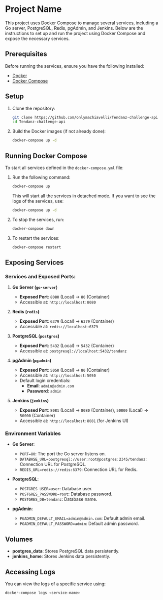 # Project Name

This project uses Docker Compose to manage several services, including a Go server, PostgreSQL, Redis, pgAdmin, and Jenkins. Below are the instructions to set up and run the project using Docker Compose and expose the necessary services.

## Prerequisites

Before running the services, ensure you have the following installed:

- [Docker](https://www.docker.com/get-started)
- [Docker Compose](https://docs.docker.com/compose/install/)

## Setup

1. Clone the repository:

   ```bash
   git clone https://github.com/onlymachiavelli/Tendanz-challenge-api
   cd Tendanz-challenge-api
   ```

2. Build the Docker images (if not already done):

   ```bash
   docker-compose up -d
   ```

## Running Docker Compose

To start all services defined in the `docker-compose.yml` file:

1. Run the following command:

   ```bash
   docker-compose up
   ```

   This will start all the services in detached mode. If you want to see the logs of the services, use:

   ```bash
   docker-compose up -d
   ```

2. To stop the services, run:

   ```bash
   docker-compose down
   ```

3. To restart the services:

   ```bash
   docker-compose restart
   ```

## Exposing Services

### Services and Exposed Ports:

1. **Go Server (`go-server`)**

   - **Exposed Port**: `8080` (Local) → `80` (Container)
   - Accessible at: `http://localhost:8080`

2. **Redis (`redis`)**

   - **Exposed Port**: `6379` (Local) → `6379` (Container)
   - Accessible at: `redis://localhost:6379`

3. **PostgreSQL (`postgres`)**

   - **Exposed Port**: `5432` (Local) → `5432` (Container)
   - Accessible at: `postgresql://localhost:5432/tendanz`

4. **pgAdmin (`pgadmin`)**

   - **Exposed Port**: `5050` (Local) → `80` (Container)
   - Accessible at: `http://localhost:5050`
   - Default login credentials:
     - **Email**: `admin@admin.com`
     - **Password**: `admin`

5. **Jenkins (`jenkins`)**
   - **Exposed Port**: `8081` (Local) → `8080` (Container), `50000` (Local) → `50000` (Container)
   - Accessible at: `http://localhost:8081` (for Jenkins UI)

### Environment Variables

- **Go Server**:

  - `PORT=80`: The port the Go server listens on.
  - `DATABASE_URL=postgresql://user:root@postgres:2345/tendanz`: Connection URL for PostgreSQL.
  - `REDIS_URL=redis://redis:6379`: Connection URL for Redis.

- **PostgreSQL**:

  - `POSTGRES_USER=user`: Database user.
  - `POSTGRES_PASSWORD=root`: Database password.
  - `POSTGRES_DB=tendanz`: Database name.

- **pgAdmin**:
  - `PGADMIN_DEFAULT_EMAIL=admin@admin.com`: Default admin email.
  - `PGADMIN_DEFAULT_PASSWORD=admin`: Default admin password.

## Volumes

- **postgres_data**: Stores PostgreSQL data persistently.
- **jenkins_home**: Stores Jenkins data persistently.

## Accessing Logs

You can view the logs of a specific service using:

```bash
docker-compose logs <service-name>
```
